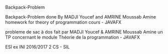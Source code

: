 Backpack-Problem

Backpack-Problem done By MADJI Youcef and AMRINE Moussab Amine homework for theory of programmation cours - JAVAFX

probleme de sac à dos fait par MADJI Youcef & AMRINE Moussab Amine un TP concernant le module Théorie de la programmation - JAVAFX

ESI ex INI 2016/2017 2 CS - SIL
